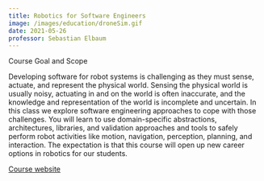 ```yaml
---
title: Robotics for Software Engineers
image: /images/education/droneSim.gif
date: 2021-05-26
professor: Sebastian Elbaum
---
```


<a name="Robotics4SE"></a>


Course Goal and Scope

Developing software for robot systems is challenging as they must sense, actuate, and represent the physical world. Sensing the physical world is usually noisy, actuating in and on the world is often inaccurate, and the knowledge and representation of the world is incomplete and uncertain. In this class we explore software engineering approaches to cope with those challenges. You will learn to use domain-specific abstractions, architectures, libraries, and validation approaches and tools to safely perform robot activities like motion, navigation, perception, planning, and interaction. The expectation is that this course will open up new career options in robotics for our students.

[Course website](https://less-lab-uva.github.io/CS4501-Website/)
